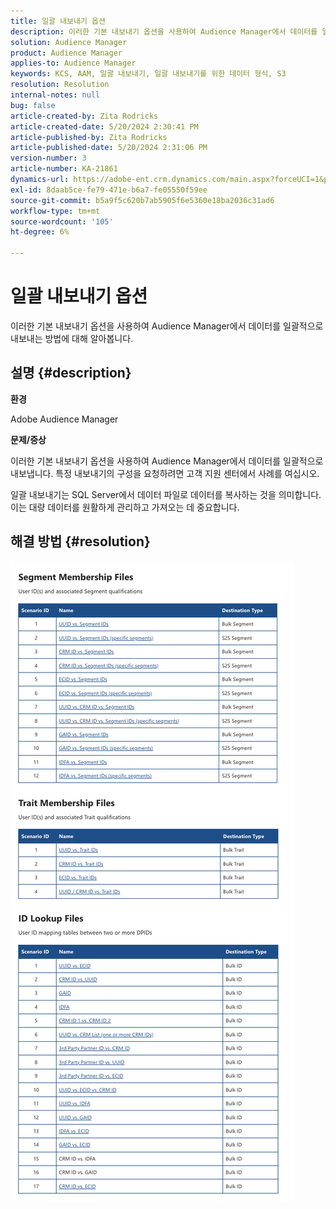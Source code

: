 ```yaml
---
title: 일괄 내보내기 옵션
description: 이러한 기본 내보내기 옵션을 사용하여 Audience Manager에서 데이터를 일괄적으로 내보내는 방법에 대해 알아봅니다.
solution: Audience Manager
product: Audience Manager
applies-to: Audience Manager
keywords: KCS, AAM, 일괄 내보내기, 일괄 내보내기를 위한 데이터 형식, S3
resolution: Resolution
internal-notes: null
bug: false
article-created-by: Zita Rodricks
article-created-date: 5/20/2024 2:30:41 PM
article-published-by: Zita Rodricks
article-published-date: 5/20/2024 2:31:06 PM
version-number: 3
article-number: KA-21861
dynamics-url: https://adobe-ent.crm.dynamics.com/main.aspx?forceUCI=1&pagetype=entityrecord&etn=knowledgearticle&id=ae9caa87-b516-ef11-9f8a-6045bd006b25
exl-id: 8daab5ce-fe79-471e-b6a7-fe05550f59ee
source-git-commit: b5a9f5c620b7ab5905f6e5360e18ba2036c31ad6
workflow-type: tm+mt
source-wordcount: '105'
ht-degree: 6%

---
```


# 일괄 내보내기 옵션


이러한 기본 내보내기 옵션을 사용하여 Audience Manager에서 데이터를 일괄적으로 내보내는 방법에 대해 알아봅니다.

## 설명 {#description}


<b>환경 </b>

Adobe Audience Manager

<b>문제/증상</b>

이러한 기본 내보내기 옵션을 사용하여 Audience Manager에서 데이터를 일괄적으로 내보냅니다. 특정 내보내기의 구성을 요청하려면 고객 지원 센터에서 사례를 여십시오.

일괄 내보내기는 SQL Server에서 데이터 파일로 데이터를 복사하는 것을 의미합니다. 이는 대량 데이터를 원활하게 관리하고 가져오는 데 중요합니다.


## 해결 방법 {#resolution}


![](assets/2c0f443a-d2d7-ed11-a7c7-6045bd006268.png)
